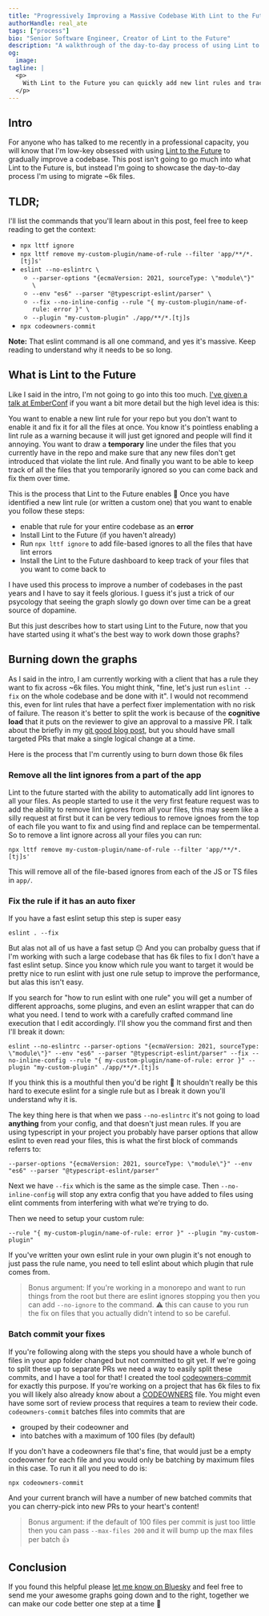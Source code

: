 ```yaml
---
title: "Progressively Improving a Massive Codebase With Lint to the Future"
authorHandle: real_ate
tags: ["process"]
bio: "Senior Software Engineer, Creator of Lint to the Future"
description: "A walkthrough of the day-to-day process of using Lint to the Future to iteratively improve your codebase"
og:
  image:
tagline: |
  <p>
    With Lint to the Future you can quickly add new lint rules and track all the places that you still need to fix. In this article, we'll go into more detail about how to work through those big lists of files you have yet to fix all the lint rules for.
  </p>
---
```


## Intro

For anyone who has talked to me recently in a professional capacity, you will know that I'm low-key obsessed with using [Lint to the Future](https://github.com/mansona/lint-to-the-future) to gradually improve a codebase. This post isn't going to go much into what Lint to the Future is, but instead I'm going to showcase the day-to-day process I'm using to migrate ~6k files.

## TLDR;

I'll list the commands that you'll learn about in this post, feel free to keep reading to get the context:

- `npx lttf ignore`
- `npx lttf remove my-custom-plugin/name-of-rule --filter 'app/**/*.[tj]s'`
- `eslint --no-eslintrc \`
  - `--parser-options "{ecmaVersion: 2021, sourceType: \"module\"}" \`
  - `--env "es6" --parser "@typescript-eslint/parser" \`
  - `--fix --no-inline-config --rule "{ my-custom-plugin/name-of-rule: error }" \`
  - `--plugin "my-custom-plugin" ./app/**/*.[tj]s`
- `npx codeowners-commit`

**Note:** That eslint command is all one command, and yes it's massive. Keep reading to understand why it needs to be so long.

## What is Lint to the Future

Like I said in the intro, I'm not going to go into this too much. [I've given a talk at EmberConf](https://youtu.be/Nl8gHDdkI0Y?si=3GOYECfPkGVsj_YW) if you want a bit more detail but the high level idea is this:

You want to enable a new lint rule for your repo but you don't want to enable it and fix it for all the files at once. You know it's pointless enabling a lint rule as a warning because it will just get ignored and people will find it annoying. You want to draw a **temporary** line under the files that you currently have in the repo and make sure that any new files don't get introduced that violate the lint rule. And finally you want to be able to keep track of all the files that you temporarily ignored so you can come back and fix them over time.

This is the process that Lint to the Future enables 🎉 Once you have identified a new lint rule (or written a custom one) that you want to enable you follow these steps:

- enable that rule for your entire codebase as an **error**
- Install Lint to the Future (if you haven't already)
- Run `npx lttf ignore` to add file-based ignores to all the files that have lint errors
- Install the Lint to the Future dashboard to keep track of your files that you want to come back to

I have used this process to improve a number of codebases in the past years and I have to say it feels glorious. I guess it's just a trick of our psycology that seeing the graph slowly go down over time can be a great source of dopamine.

But this just describes how to start using Lint to the Future, now that you have started using it what's the best way to work down those graphs?

## Burning down the graphs

As I said in the intro, I am currently working with a client that has a rule they want to fix across ~6k files. You might think, "fine, let's just run `eslint --fix` on the whole codebase and be done with it". I would not recommend this, even for lint rules that have a perfect fixer implementation with no risk of failure. The reason it's better to split the work is because of the **cognitive load** that it puts on the reviewer to give an approval to a massive PR. I talk about the briefly in my [git good blog post](/blog/2021/05/26/keeping-a-clean-git-history/), but you should have small targeted PRs that make a single logical change at a time.

Here is the process that I'm currently using to burn down those 6k files

### Remove all the lint ignores from a part of the app

Lint to the future started with the ability to automatically add lint ignores to all your files. As people started to use it the very first feature request was to add the ability to remove lint ignores from all your files, this may seem like a silly request at first but it can be very tedious to remove ignoes from the top of each file you want to fix and using find and replace can be tempermental. So to remove a lint ignore across all your files you can run:

```
npx lttf remove my-custom-plugin/name-of-rule --filter 'app/**/*.[tj]s'
```

This will remove all of the file-based ignores from each of the JS or TS files in `app/`.

### Fix the rule if it has an auto fixer

If you have a fast eslint setup this step is super easy

`eslint . --fix`

But alas not all of us have a fast setup 😔 And you can probalby guess that if I'm working with such a large codebase that has 6k files to fix I don't have a fast eslint setup. Since you know which rule you want to target it would be pretty nice to run eslint with just one rule setup to improve the performance, but alas this isn't easy.

If you search for "how to run eslint with one rule" you will get a number of different approachs, some plugins, and even an eslint wrapper that can do what you need. I tend to work with a carefully crafted command line execution that I edit accordingly. I'll show you the command first and then I'll break it down:

```
eslint --no-eslintrc --parser-options "{ecmaVersion: 2021, sourceType: \"module\"}" --env "es6" --parser "@typescript-eslint/parser" --fix --no-inline-config --rule "{ my-custom-plugin/name-of-rule: error }" --plugin "my-custom-plugin" ./app/**/*.[tj]s
```

If you think this is a mouthful then you'd be right 🫠 It shouldn't really be this hard to execute eslint for a single rule but as I break it down you'll understand why it is.

The key thing here is that when we pass `--no-eslintrc` it's not going to load **anything** from your config, and that doesn't just mean rules. If you are using typescript in your project you probably have parser options that allow eslint to even read your files, this is what the first block of commands referrs to:

```
--parser-options "{ecmaVersion: 2021, sourceType: \"module\"}" --env "es6" --parser "@typescript-eslint/parser"
```

Next we have `--fix` which is the same as the simple case. Then `--no-inline-config` will stop any extra config that you have added to files using elint comments from interfering with what we're trying to do.

Then we need to setup your custom rule:

```
--rule "{ my-custom-plugin/name-of-rule: error }" --plugin "my-custom-plugin"
```

If you've written your own eslint rule in your own plugin it's not enough to just pass the rule name, you need to tell eslint about which plugin that rule comes from.

> Bonus argument: If you're working in a monorepo and want to run things from the root but there are eslint ignores stopping you then you can add `--no-ignore` to the command. ⚠️ this can cause to you run the fix on files that you actually didn't intend to so be careful.

### Batch commit your fixes

If you're following along with the steps you should have a whole bunch of files in your app folder changed but not committed to git yet. If we're going to split these up to separate PRs we need a way to easily split these commits, and I have a tool for that! I created the tool [codeowners-commit](https://github.com/mansona/codeowners-commit) for exactly this purpose. If you're working on a project that has 6k files to fix you will likely also already know about a [CODEOWNERS](https://docs.github.com/en/repositories/managing-your-repositorys-settings-and-features/customizing-your-repository/about-code-owners) file. You might even have some sort of review process that requires a team to review their code. `codeowners-commit` batches files into commits that are

- grouped by their codeowner and
- into batches with a maximum of 100 files (by default)

If you don't have a codeowners file that's fine, that would just be a empty codeowner for each file and you would only be batching by maximum files in this case. To run it all you need to do is:

```
npx codeowners-commit
```

And your current branch will have a number of new batched commits that you can cherry-pick into new PRs to your heart's content!

> Bonus argument: if the default of 100 files per commit is just too little then you can pass `--max-files 200` and it will bump up the max files per batch 👍

## Conclusion

If you found this helpful please [let me know on Bluesky](https://bsky.app/profile/chris.manson.ie) and feel free to send me your awesome graphs going down and to the right, together we can make our code better one step at a time 💪
